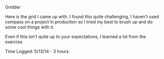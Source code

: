 Gridder

Here is the grid I came up with. I found this quite challenging, I haven't used compass on a project in production so I tried my best to brush up and do some cool things with it.

Even if this isn't quite up to your expectations, I learned a lot from the exercise.


Time Logged:
5/13/14 - 3 hours